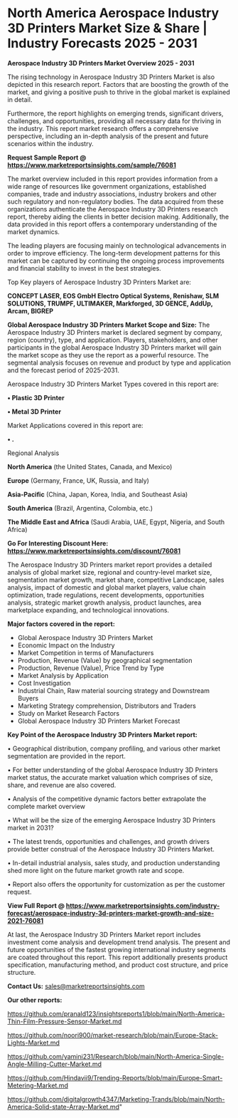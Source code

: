 # North America Aerospace Industry 3D Printers Market Size & Share | Industry Forecasts 2025 - 2031

<Strong> Aerospace Industry 3D Printers Market Overview 2025 - 2031</strong>

The rising technology in Aerospace Industry 3D Printers Market is also depicted in this research report. Factors that are boosting the growth of the market, and giving a positive push to thrive in the global market is explained in detail.

Furthermore, the report highlights on emerging trends, significant drivers, challenges, and opportunities, providing all necessary data for thriving in the industry. This report market research offers a comprehensive perspective, including an in-depth analysis of the present and future scenarios within the industry.

<strong>Request Sample Report @ <a href=https://www.marketreportsinsights.com/sample/76081>https://www.marketreportsinsights.com/sample/76081</a></strong>

The market overview included in this report provides information from a wide range of resources like government organizations, established companies, trade and industry associations, industry brokers and other such regulatory and non-regulatory bodies. The data acquired from these organizations authenticate the Aerospace Industry 3D Printers research report, thereby aiding the clients in better decision making. Additionally, the data provided in this report offers a contemporary understanding of the market dynamics.

The leading players are focusing mainly on technological advancements in order to improve efficiency. The long-term development patterns for this market can be captured by continuing the ongoing process improvements and financial stability to invest in the best strategies.

Top Key players of Aerospace Industry 3D Printers Market are:

<strong>CONCEPT LASER, EOS GmbH Electro Optical Systems, Renishaw, SLM SOLUTIONS, TRUMPF, ULTIMAKER, Markforged, 3D GENCE, AddUp, Arcam, BIGREP</strong>

<strong><b>Global Aerospace Industry 3D Printers Market Scope and Size:</b></strong>
The Aerospace Industry 3D Printers market is declared segment by company, region (country), type, and application. Players, stakeholders, and other participants in the global Aerospace Industry 3D Printers market will gain the market scope as they use the report as a powerful resource. The segmental analysis focuses on revenue and product by type and application and the forecast period of 2025-2031.

Aerospace Industry 3D Printers Market Types covered in this report are:

<strong>• Plastic 3D Printer

• Metal 3D Printer</strong>

Market Applications covered in this report are:

<strong>• .</strong> 

Regional Analysis

<strong>North America</strong> (the United States, Canada, and Mexico)

<strong>Europe</strong> (Germany, France, UK, Russia, and Italy)

<strong>Asia-Pacific</strong> (China, Japan, Korea, India, and Southeast Asia)

<strong>South America</strong> (Brazil, Argentina, Colombia, etc.)

<strong>The Middle East and Africa</strong> (Saudi Arabia, UAE, Egypt, Nigeria, and South Africa)

<strong>Go For Interesting Discount Here: <a href=https://www.marketreportsinsights.com/discount/76081>https://www.marketreportsinsights.com/discount/76081</a></strong>

The Aerospace Industry 3D Printers market report provides a detailed analysis of global market size, regional and country-level market size, segmentation market growth, market share, competitive Landscape, sales analysis, impact of domestic and global market players, value chain optimization, trade regulations, recent developments, opportunities analysis, strategic market growth analysis, product launches, area marketplace expanding, and technological innovations.

<strong><b>Major factors covered in the report:</b></strong>
<ul>
  <li>Global Aerospace Industry 3D Printers Market </li>
  <li>Economic Impact on the Industry</li>
  <li>Market Competition in terms of Manufacturers</li>
  <li>Production, Revenue (Value) by geographical segmentation</li>
  <li>Production, Revenue (Value), Price Trend by Type</li>
  <li>Market Analysis by Application</li>
  <li>Cost Investigation</li>
  <li>Industrial Chain, Raw material sourcing strategy and Downstream Buyers</li>
  <li>Marketing Strategy comprehension, Distributors and Traders</li>
  <li>Study on Market Research Factors</li>
  <li>Global Aerospace Industry 3D Printers Market Forecast</li>
</ul>

<strong><b>Key Point of the Aerospace Industry 3D Printers Market report:</b></strong>

• Geographical distribution, company profiling, and various other market segmentation are provided in the report.

• For better understanding of the global Aerospace Industry 3D Printers market status, the accurate market valuation which comprises of size, share, and revenue are also covered.

• Analysis of the competitive dynamic factors better extrapolate the complete market overview

• What will be the size of the emerging Aerospace Industry 3D Printers market in 2031?

• The latest trends, opportunities and challenges, and growth drivers provide better construal of the Aerospace Industry 3D Printers Market.

• In-detail industrial analysis, sales study, and production understanding shed more light on the future market growth rate and scope.

• Report also offers the opportunity for customization as per the customer request.

<strong><b>View Full Report @ <a href=https://www.marketreportsinsights.com/industry-forecast/aerospace-industry-3d-printers-market-growth-and-size-2021-76081>https://www.marketreportsinsights.com/industry-forecast/aerospace-industry-3d-printers-market-growth-and-size-2021-76081</a></b></strong>


At last, the Aerospace Industry 3D Printers Market report includes investment come analysis and development trend analysis. The present and future opportunities of the fastest growing international industry segments are coated throughout this report. This report additionally presents product specification, manufacturing method, and product cost structure, and price structure.

<strong>Contact Us:</strong>
sales@marketreportsinsights.com

<strong>Our other reports:</strong>

<a href=https://github.com/pranald123/insightsreports1/blob/main/North-America-Thin-Film-Pressure-Sensor-Market.md>https://github.com/pranald123/insightsreports1/blob/main/North-America-Thin-Film-Pressure-Sensor-Market.md</a>

<a href=https://github.com/noori900/market-research/blob/main/Europe-Stack-Lights-Market.md>https://github.com/noori900/market-research/blob/main/Europe-Stack-Lights-Market.md</a>

<a href=https://github.com/yamini231/Research/blob/main/North-America-Single-Angle-Milling-Cutter-Market.md>https://github.com/yamini231/Research/blob/main/North-America-Single-Angle-Milling-Cutter-Market.md</a>

<a href=https://github.com/Hindavii9/Trending-Reports/blob/main/Europe-Smart-Metering-Market.md>https://github.com/Hindavii9/Trending-Reports/blob/main/Europe-Smart-Metering-Market.md</a>

<a href=https://github.com/digitalgrowth4347/Marketing-Trands/blob/main/North-America-Solid-state-Array-Market.md>https://github.com/digitalgrowth4347/Marketing-Trands/blob/main/North-America-Solid-state-Array-Market.md</a>"
